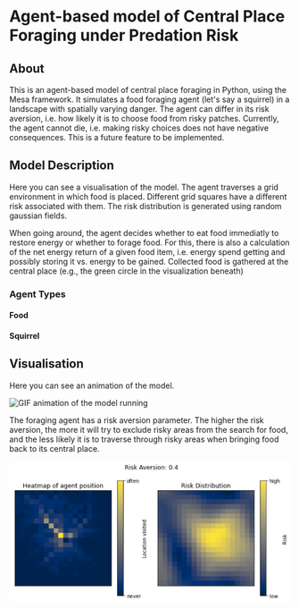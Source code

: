 # Agent-based model of Central Place Foraging under Predation Risk 

## About

This is an agent-based model of central place foraging in Python, using the Mesa framework.
It simulates a food foraging agent (let's say a squirrel) in a landscape with spatially varying danger. The agent can differ in its risk aversion, i.e. how likely it is to choose food from risky patches. Currently, the agent cannot die, i.e. making risky choices does not have negative consequences. This is a future feature to be implemented.

## Model Description

Here you can see a visualisation of the model. The agent traverses a grid environment in which food is placed. Different grid squares have a different risk associated with them. The risk distribution is generated using random gaussian fields.

When going around, the agent decides whether to eat food immediatly to restore energy or whether to forage food. For this, there is also a calculation of the net energy return of a given food item, i.e. energy spend getting and possibly storing it vs. energy to be gained.
Collected food is gathered at the central place (e.g., the green circle in the visualization beneath)

### Agent Types

#### Food
#### Squirrel

## Visualisation

Here you can see an animation of the model.

![GIF animation of the model running](https://github.com/syntheticdinosaur/Central-Place-Foraging/blob/master/docs/images/Model.gif)


 The foraging agent has a risk aversion parameter. The higher the risk aversion, the more it will try to exclude risky areas from the search for food, and the less likely it is to traverse through risky areas when bringing food back to its central place.
 
![Animation showing the development of paths with increasing risk aversion of foraging agent](https://github.com/syntheticdinosaur/Central-Place-Foraging/blob/master/docs/images/Simulation.gif)
